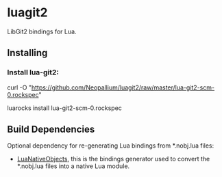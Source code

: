 luagit2
=======

LibGit2 bindings for Lua.

Installing
----------

### Install lua-git2:

curl -O "https://github.com/Neopallium/luagit2/raw/master/lua-git2-scm-0.rockspec"

luarocks install lua-git2-scm-0.rockspec


Build Dependencies
------------------

Optional dependency for re-generating Lua bindings from *.nobj.lua files:

* [LuaNativeObjects](https://github.com/Neopallium/LuaNativeObjects), this is the bindings generator used to convert the *.nobj.lua files into a native Lua module.


